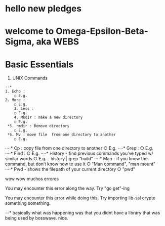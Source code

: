 # hello new pledges

# welcome to Omega-Epsilon-Beta-Sigma, aka WEBS

# 

# Basic Essentials 
  1. UNIX Commands

	⋅⋅*
	1. Echo : 
		○ E.g.
	2. More :
		○ E.g.
     	3. Less :
		○ E.g.
     	4. Mkdir : make a new directory
		○ E.g.
     *5. rmdir : Remove directory
        ○ E.g. 
     *6. Mv : move file  from one directory to another
		○ E.g.
⋅⋅⋅⋅* Cp : copy file from one directory to another
		○ E.g.
⋅⋅⋅⋅* Grep :
		○ E.g.
⋅⋅⋅⋅* Find :
		○ E.g.
⋅⋅⋅⋅* History - find previous commands you’ve typed w/ similar words
		○ E.g. -  history | grep “build"
⋅⋅⋅⋅* Man - if you know the command, but don’t know how to use it
		○ "Man command", "man mount"
⋅⋅⋅⋅* Pwd - shows the filepath of your current directory
		○ "pwd"



wow wow muchos errores

You may encounter this error along the way. Try "go get"-ing

You may encounter this error while doing this. Try importing lib-ssl crypto something something.

--* basically what was happening was that you didnt have a library that was being used by bosswave. nice.
    
  
